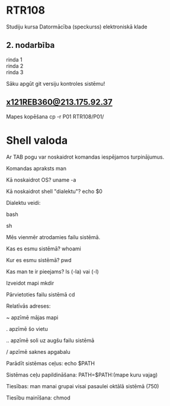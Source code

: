 # RTR108
Studiju kursa Datormācība (speckurss) elektroniskā klade
## 2. nodarbība
rinda 1  
rinda 2  
rinda 3  

Sāku apgūt git versiju kontroles sistēmu!

## x121REB360@213.175.92.37

Mapes kopēšana   cp -r P01 RTR108/P01/

# Shell valoda

Ar TAB pogu var noskaidrot komandas iespējamos turpinājumus.

Komandas apraksts   man


Kā noskaidrot OS?  uname -a

Kā noskaidrot shell "dialektu"?  echo $0


Dialektu veidi:

bash

sh


Mēs vienmēr atrodamies failu sistēmā.

Kas es esmu sistēmā?  whoami

Kur es esmu sistēmā?  pwd

Kas man te ir pieejams?  ls (-la) vai (-l)


Izveidot mapi   mkdir

Pārvietoties failu sistēmā   cd


Relatīvās adreses:

~ apzīmē mājas mapi

. apzīmē šo vietu

.. apzīmē soli uz augšu failu sistēmā

/ apzīmē saknes apgabalu


Parādīt sistēmas ceļus:  echo $PATH

Sistēmas ceļu papildināšana: PATH=$PATH:(mape kuru vajag)

Tiesības: man   manai grupai  visai pasaulei     oktālā sistēmā  (750) 

Tiesību mainīšana: chmod
